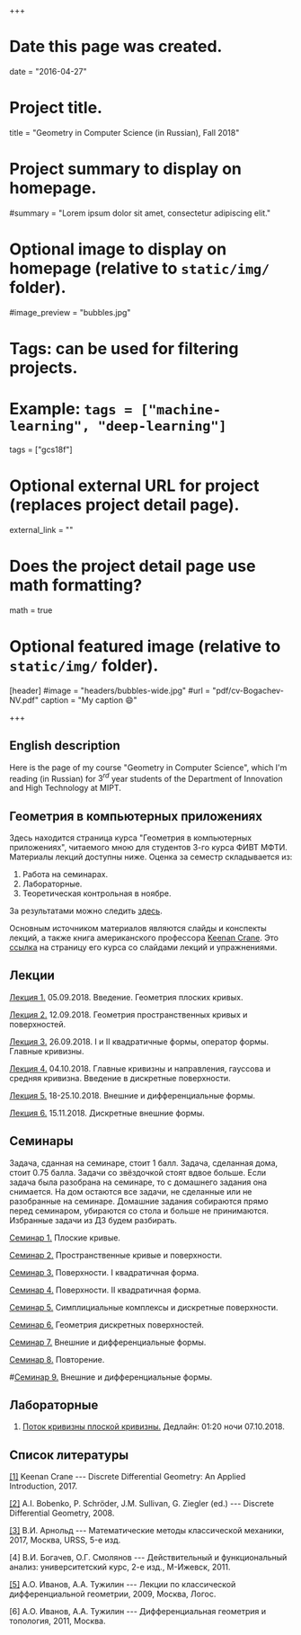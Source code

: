 +++
# Date this page was created.
date = "2016-04-27"

# Project title.
title = "Geometry in Computer Science (in Russian), Fall 2018"

# Project summary to display on homepage.
#summary = "Lorem ipsum dolor sit amet, consectetur adipiscing elit."

# Optional image to display on homepage (relative to `static/img/` folder).
#image_preview = "bubbles.jpg"

# Tags: can be used for filtering projects.
# Example: `tags = ["machine-learning", "deep-learning"]`
tags = ["gcs18f"]

# Optional external URL for project (replaces project detail page).
external_link = ""

# Does the project detail page use math formatting?
math = true

# Optional featured image (relative to `static/img/` folder).
[header]
#image = "headers/bubbles-wide.jpg"
#url = "pdf/cv-Bogachev-NV.pdf"
caption = "My caption :smile:"

+++



## English description

Here is the page of my course "Geometry in Computer Science", which I'm reading (in Russian) for $3^{rd}$ year students of the Department of Innovation and High Technology at MIPT. 




## Геометрия в компьютерных приложениях


Здесь находится страница курса "Геометрия в компьютерных приложениях", читаемого мною для студентов 3-го курса ФИВТ МФТИ. Материалы лекций доступны ниже. Оценка за семестр складывается из:

1. Работа на семинарах.
2. Лабораторные.
3. Теоретическая контрольная в ноябре.

За результатами можно следить [здесь](https://docs.google.com/spreadsheets/d/e/2PACX-1vTUW4TooGxO8A8imoPbxhMXVmMV7xx-m8D60b4eg3krfLHHcjHEiKNXUT9NTTva_vILSj_rcx5IPLo7/pubhtml#).

Основным источником материалов являются слайды и конспекты лекций, а также книга американского профессора [Keenan Crane](http://www.cs.cmu.edu/~kmcrane/). Это [ссылка](http://brickisland.net/DDGFall2017/) на страницу его курса со слайдами лекций и упражнениями.

## Лекции

[Лекция 1.](Lecture-1.pdf) 05.09.2018. Введение. Геометрия плоских кривых.

[Лекция 2.](Lecture-2.pdf) 12.09.2018. Геометрия пространственных кривых и поверхностей.

[Лекция 3.](Lecture-3.pdf) 26.09.2018. I и II квадратичные формы, оператор формы. Главные кривизны.

[Лекция 4.](Lecture-4.pdf) 04.10.2018. Главные кривизны и направления, гауссова и средняя кривизна. Введение в дискретные поверхности.

[Лекция 5.](Lecture-5.pdf) 18-25.10.2018. Внешние и дифференциальные формы.

[Лекция 6.](Lecture-6.pdf) 15.11.2018. Дискретные внешние формы.

## Семинары

Задача, сданная на семинаре, стоит 1 балл. Задача, сделанная дома, стоит 0.75 балла. Задачи со звёздочкой стоят вдвое больше. Если задача была разобрана на семинаре, то с домашнего задания она снимается. На дом остаются все задачи, не сделанные или не разобранные на семинаре. Домашние задания собираются прямо перед семинаром, убираются со стола и больше не принимаются. Избранные задачи из ДЗ будем разбирать.


[Семинар 1.](1-exercises.pdf) Плоские кривые.

[Семинар 2.](2-exercises.pdf) Пространственные кривые и поверхности.

[Семинар 3.](3-exercises.pdf) Поверхности. I квадратичная форма.

[Семинар 4.](4-exercises.pdf) Поверхности. II квадратичная форма.

[Семинар 5.](5-exercises.pdf) Симплициальные комплексы и дискретные поверхности.

[Семинар 6.](6-exercises.pdf) Геометрия дискретных поверхностей.

[Семинар 7.](7-exercises.pdf) Внешние и дифференциальные формы.

[Семинар 8.](8-exercises.pdf) Повторение.

#[Семинар 9.](9-exercises.pdf) Внешние и дифференциальные формы.


## Лабораторные

1. [Поток кривизны плоской кривизны.](https://share.cocalc.com/share/26cbe64f-ec14-4685-925f-67f6b606b0ff/practice/curvature-flow/Задание.md?viewer=share) Дедлайн: 01:20 ночи 07.10.2018.

## Список литературы


[[1]](http://www.cs.cmu.edu/~kmcrane/Projects/DGPDEC/paper.pdf) Keenan Crane --- Discrete Differential Geometry: An Applied Introduction, 2017.

[[2]](Alexander_I._Bobenko.pdf) A.I. Bobenko, P. Schröder, J.M. Sullivan, G. Ziegler (ed.) --- Discrete Differential Geometry, 2008.

[[3]](https://www.ozon.ru/context/detail/id/138649973/) В.И. Арнольд --- Математические методы классической механики, 2017, Москва, URSS, 5-е изд.

[4] В.И. Богачев, О.Г. Смолянов --- Действительный и функциональный анализ:
университетский курс, 2-е изд., М-Ижевск, 2011.

[[5]](https://market.yandex.ru/product--a-o-ivanov-a-a-tuzhilin-lektsii-po-klassicheskoi-differentsialnoi-geometrii/4585892) А.О. Иванов, А.А. Тужилин --- Лекции по классической дифференциальной геометрии, 2009, Москва, Логос.

[6] А.О. Иванов, А.А. Тужилин --- Дифференциальная геометрия и топология, 2011, Москва.


